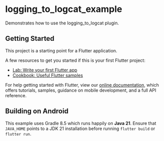 # logging_to_logcat_example

Demonstrates how to use the logging_to_logcat plugin.

## Getting Started

This project is a starting point for a Flutter application.

A few resources to get you started if this is your first Flutter project:

- [Lab: Write your first Flutter app](https://flutter.dev/docs/get-started/codelab)
- [Cookbook: Useful Flutter samples](https://flutter.dev/docs/cookbook)

For help getting started with Flutter, view our
[online documentation](https://flutter.dev/docs), which offers tutorials,
samples, guidance on mobile development, and a full API reference.

## Building on Android

This example uses Gradle 8.5 which runs happily on **Java 21**. Ensure that
`JAVA_HOME` points to a JDK 21 installation before running `flutter build` or
`flutter run`.
